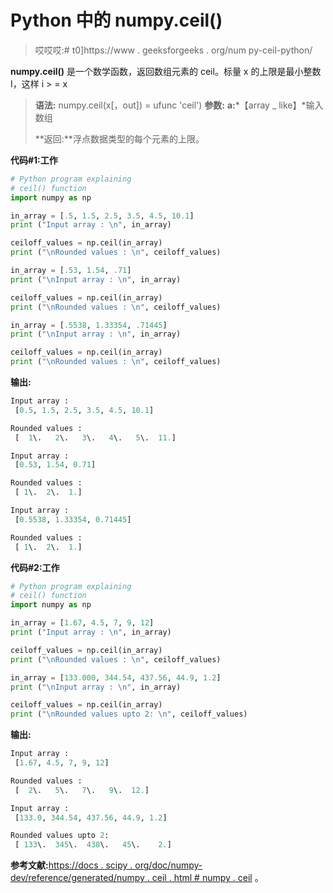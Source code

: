 # Python 中的 numpy.ceil()

> 哎哎哎:# t0]https://www . geeksforgeeks . org/num py-ceil-python/

**numpy.ceil()** 是一个数学函数，返回数组元素的 ceil。标量 x 的上限是最小整数 I，这样 i > = x

> **语法:** numpy.ceil(x[，out]) = ufunc 'ceil')
> **参数:**
> **a:***【array _ like】*输入数组
> 
> **返回:**浮点数据类型的每个元素的上限。

**代码#1:工作**

```py
# Python program explaining
# ceil() function
import numpy as np

in_array = [.5, 1.5, 2.5, 3.5, 4.5, 10.1]
print ("Input array : \n", in_array)

ceiloff_values = np.ceil(in_array)
print ("\nRounded values : \n", ceiloff_values)

in_array = [.53, 1.54, .71]
print ("\nInput array : \n", in_array)

ceiloff_values = np.ceil(in_array)
print ("\nRounded values : \n", ceiloff_values)

in_array = [.5538, 1.33354, .71445]
print ("\nInput array : \n", in_array)

ceiloff_values = np.ceil(in_array)
print ("\nRounded values : \n", ceiloff_values)
```

**输出:**

```py
Input array : 
 [0.5, 1.5, 2.5, 3.5, 4.5, 10.1]

Rounded values : 
 [  1\.   2\.   3\.   4\.   5\.  11.]

Input array : 
 [0.53, 1.54, 0.71]

Rounded values : 
 [ 1\.  2\.  1.]

Input array : 
 [0.5538, 1.33354, 0.71445]

Rounded values : 
 [ 1\.  2\.  1.]

```

**代码#2:工作**

```py
# Python program explaining
# ceil() function
import numpy as np

in_array = [1.67, 4.5, 7, 9, 12]
print ("Input array : \n", in_array)

ceiloff_values = np.ceil(in_array)
print ("\nRounded values : \n", ceiloff_values)

in_array = [133.000, 344.54, 437.56, 44.9, 1.2]
print ("\nInput array : \n", in_array)

ceiloff_values = np.ceil(in_array)
print ("\nRounded values upto 2: \n", ceiloff_values)
```

**输出:**

```py
Input array : 
 [1.67, 4.5, 7, 9, 12]

Rounded values : 
 [  2\.   5\.   7\.   9\.  12.]

Input array : 
 [133.0, 344.54, 437.56, 44.9, 1.2]

Rounded values upto 2: 
 [ 133\.  345\.  438\.   45\.    2.]
```

**参考文献:**[https://docs . scipy . org/doc/numpy-dev/reference/generated/numpy . ceil . html # numpy . ceil](https://docs.scipy.org/doc/numpy-dev/reference/generated/numpy.ceil.html#numpy.ceil)
。